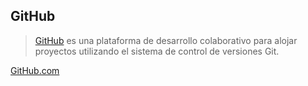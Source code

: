 ## GitHub

<i class="fa fa-github fa-4x"></i>

> [GitHub](https://es.wikipedia.org/wiki/GitHub) es una plataforma de desarrollo colaborativo para alojar proyectos utilizando el sistema de control de versiones Git.

[GitHub.com](https://github.com)